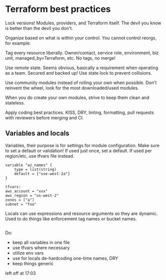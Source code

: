 # Terraform best practices

Lock versions! Modules, providers, and Terraform itself. The devil you know is better than the devil you don't.

Organize based on what is within your control. You cannot control reorgs, for example.

Tag every resource liberally. Owner/contact, service role, environment, biz unit, managed_by=Terraform, etc. No tags, no merge!

Use remote state. Seems obvious, basically a requirement when operating as a team. Secured and backed up! Use state lock to prevent collisions.

Use community modules instead of rolling your own when possible. Don't reinvent the wheel, look for the most downloaded/used modules.

When you do create your own modules, strive to keep them clean and stateless.

Apply coding best practices. KISS, DRY, linting, formatting, pull requests with reviewers before merging and CI.

## Variables and locals

Variables, their purpose is for settings for module configuration. Make sure to set a default or validation! If used just once, set a default. If used per region/etc, use tfvars file instead.

```
variable "az_names" {
    type = list(string)
    default = ["use-west-2a"]
}

tfvars:
aws_account = "xxx"
aws_region = "us-west-2"
zones = ["a"]
subnet = "foo"
```

Locals can use expressions and resource arguments so they are dynamic. Used to do things like enforcement tag names or bucket names.

```

```

Do:
- keep all variables in one file
- use tfvars where necessary
- utilize env vars
- use for locals de-hardcoding one-time names, DRY
- keep things generic


left off at 17:03
